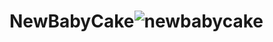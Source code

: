 # NewBabyCake![newbabycake](https://user-images.githubusercontent.com/121312707/231366244-2f4cc1a8-e2c0-4133-9b82-93a0358f303d.png)
